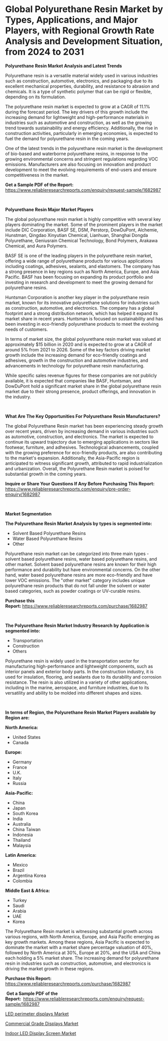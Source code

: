 <p><h1>Global Polyurethane Resin Market by Types, Applications, and Major Players, with Regional Growth Rate Analysis and Development Situation, from 2024 to 2031</h1></p><p><strong>Polyurethane Resin Market Analysis and Latest Trends</strong></p>
<p><p>Polyurethane resin is a versatile material widely used in various industries such as construction, automotive, electronics, and packaging due to its excellent mechanical properties, durability, and resistance to abrasion and chemicals. It is a type of synthetic polymer that can be rigid or flexible, depending on its formulation.</p><p>The polyurethane resin market is expected to grow at a CAGR of 11.1% during the forecast period. The key drivers of this growth include the increasing demand for lightweight and high-performance materials in industries such as automotive and construction, as well as the growing trend towards sustainability and energy efficiency. Additionally, the rise in construction activities, particularly in emerging economies, is expected to fuel the demand for polyurethane resin in the coming years.</p><p>One of the latest trends in the polyurethane resin market is the development of bio-based and waterborne polyurethane resins, in response to the growing environmental concerns and stringent regulations regarding VOC emissions. Manufacturers are also focusing on innovation and product development to meet the evolving requirements of end-users and ensure competitiveness in the market.</p></p>
<p><strong>Get a Sample PDF of the Report:&nbsp;</strong> <a href="https://www.reliableresearchreports.com/enquiry/request-sample/1682987">https://www.reliableresearchreports.com/enquiry/request-sample/1682987</a></p>
<p>&nbsp;</p>
<p><strong>Polyurethane Resin Major Market Players</strong></p>
<p><p>The global polyurethane resin market is highly competitive with several key players dominating the market. Some of the prominent players in the market include DIC Corporation, BASF SE, DSM, Perstorp, DowDuPont, Alchemie, Hunstman, Qingdao Xinyutian Chemical, Lianhuan, Shanghai Dongda Polyurethane, Geniusrain Chemical Technology, Bond Polymers, Arakawa Chemical, and Aura Polymers.</p><p>BASF SE is one of the leading players in the polyurethane resin market, offering a wide range of polyurethane products for various applications including coatings, adhesives, sealants, and elastomers. The company has a strong presence in key regions such as North America, Europe, and Asia Pacific. BASF has been focusing on expanding its product portfolio and investing in research and development to meet the growing demand for polyurethane resins.</p><p>Huntsman Corporation is another key player in the polyurethane resin market, known for its innovative polyurethane solutions for industries such as construction, automotive, and electronics. The company has a global footprint and a strong distribution network, which has helped it expand its market share in recent years. Huntsman is focused on sustainability and has been investing in eco-friendly polyurethane products to meet the evolving needs of customers.</p><p>In terms of market size, the global polyurethane resin market was valued at approximately $15 billion in 2020 and is expected to grow at a CAGR of around 5% from 2021 to 2026. Some of the key factors driving market growth include the increasing demand for eco-friendly coatings and adhesives, growth in the construction and automotive industries, and advancements in technology for polyurethane resin manufacturing.</p><p>While specific sales revenue figures for these companies are not publicly available, it is expected that companies like BASF, Huntsman, and DowDuPont hold a significant market share in the global polyurethane resin market due to their strong presence, product offerings, and innovation in the industry.</p></p>
<p>&nbsp;</p>
<p><strong>What Are The Key Opportunities For Polyurethane Resin Manufacturers?</strong></p>
<p><p>The global Polyurethane Resin market has been experiencing steady growth over recent years, driven by increasing demand in various industries such as automotive, construction, and electronics. The market is expected to continue its upward trajectory due to emerging applications in sectors like footwear, furniture, and adhesives. Technological advancements, coupled with the growing preference for eco-friendly products, are also contributing to the market's expansion. Additionally, the Asia-Pacific region is anticipated to witness significant growth, attributed to rapid industrialization and urbanization. Overall, the Polyurethane Resin market is poised for substantial growth in the coming years.</p></p>
<p><strong>Inquire or Share Your Questions If Any Before Purchasing This Report:</strong> <a href="https://www.reliableresearchreports.com/enquiry/pre-order-enquiry/1682987">https://www.reliableresearchreports.com/enquiry/pre-order-enquiry/1682987</a></p>
<p>&nbsp;</p>
<p><strong>Market Segmentation</strong></p>
<p><strong>The Polyurethane Resin Market Analysis by types is segmented into:</strong></p>
<p><ul><li>Solvent Based Polyurethane Resins</li><li>Water Based Polyurethane Resins</li><li>Other</li></ul></p>
<p><p>Polyurethane resin market can be categorized into three main types - solvent based polyurethane resins, water based polyurethane resins, and other market. Solvent based polyurethane resins are known for their high performance and durability but have environmental concerns. On the other hand, water based polyurethane resins are more eco-friendly and have lower VOC emissions. The "other market" category includes unique polyurethane resin products that do not fall under the solvent or water based categories, such as powder coatings or UV-curable resins.</p></p>
<p><strong>Purchase this Report:&nbsp;</strong><a href="https://www.reliableresearchreports.com/purchase/1682987">https://www.reliableresearchreports.com/purchase/1682987</a></p>
<p>&nbsp;</p>
<p><strong>The Polyurethane Resin Market Industry Research by Application is segmented into:</strong></p>
<p><ul><li>Transportation</li><li>Construction</li><li>Others</li></ul></p>
<p><p>Polyurethane resin is widely used in the transportation sector for manufacturing high-performance and lightweight components, such as interior panels and exterior body parts. In the construction industry, it is used for insulation, flooring, and sealants due to its durability and corrosion resistance. The resin is also utilized in a variety of other applications, including in the marine, aerospace, and furniture industries, due to its versatility and ability to be molded into different shapes and sizes.</p></p>
<p>&nbsp;</p>
<p><strong>In terms of Region, the Polyurethane Resin Market Players available by Region are:</strong></p>
<p>
    <p> <strong> North America: </strong>
        <ul>
            <li>United States</li>
            <li>Canada</li>
        </ul>
        </p> 
    <p> <strong> Europe: </strong>
        <ul>
            <li>Germany</li>
            <li>France</li>
            <li>U.K.</li>
            <li>Italy</li>
            <li>Russia</li>
        </ul>
        </p> 
    <p> <strong> Asia-Pacific: </strong>
        <ul>
            <li>China</li>
            <li>Japan</li>
            <li>South Korea</li>
            <li>India</li>
            <li>Australia</li>
            <li>China Taiwan</li>
            <li>Indonesia</li>
            <li>Thailand</li>
            <li>Malaysia</li>
        </ul>
        </p> 
    <p> <strong> Latin America: </strong>
        <ul>
            <li>Mexico</li>
            <li>Brazil</li>
            <li>Argentina Korea</li>
            <li>Colombia</li>
        </ul>
        </p> 
    <p> <strong> Middle East & Africa: </strong>
        <ul>
            <li>Turkey</li>
            <li>Saudi</li>
            <li>Arabia</li>
            <li>UAE</li>
            <li>Korea</li>
        </ul>
    </p>
    </p>
<p><p>The Polyurethane Resin market is witnessing substantial growth across various regions, with North America, Europe, and Asia Pacific emerging as key growth markets. Among these regions, Asia Pacific is expected to dominate the market with a market share percentage valuation of 40%, followed by North America at 30%, Europe at 20%, and the USA and China each holding a 5% market share. The increasing demand for polyurethane resin in industries such as construction, automotive, and electronics is driving the market growth in these regions.</p></p>
<p><strong>Purchase this Report: </strong><a href="https://www.reliableresearchreports.com/purchase/1682987">https://www.reliableresearchreports.com/purchase/1682987</a></p>
<p>&nbsp;<strong>Get a Sample PDF of the Report:&nbsp;&nbsp;</strong><a href="https://www.reliableresearchreports.com/enquiry/request-sample/1682987">https://www.reliableresearchreports.com/enquiry/request-sample/1682987</a></p>
<p><strong></strong></p>
<p><p><a href="https://view.publitas.com/reportprime-1/led-perimeter-displays-market-size-growing-and-forecasted-for-period-from-2023-2030-and-provides-complete-market-analysis-of-this-market/">LED perimeter displays Market</a></p><p><a href="https://view.publitas.com/reportprime-1/commercial-grade-displays-market-size-share-trends-analysis-report-by-application-regional-outlook-competitive-strategies-and-segment-forecasts-2023-2030/">Commercial Grade Displays Market</a></p><p><a href="https://view.publitas.com/reportprime-1/indoor-led-display-screen-market-size-focuses-on-market-dynamics-in-depth-analysis-and-future-projections-of-its-market-forecasted-for-period-from-2023-to-2030/">Indoor LED Display Screen Market</a></p></p>